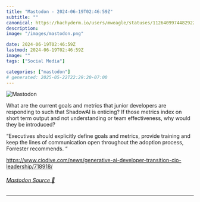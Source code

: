 ```yaml
---
title: "Mastodon - 2024-06-19T02:46:59Z"
subtitle: ""
canonical: https://hachyderm.io/users/mweagle/statuses/112640997448292256
description:
image: "/images/mastodon.png"

date: 2024-06-19T02:46:59Z
lastmod: 2024-06-19T02:46:59Z
image: ""
tags: ["Social Media"]

categories: ["mastodon"]
# generated: 2025-05-22T22:29:20-07:00
---
```

![Mastodon](/images/mastodon.png)

<p>What are the current goals and metrics that junior developers are responding to such that ShadowAI is enticing? If those metrics index on short term output and not understanding or team effectiveness, why would they be introduced?</p><p>“Executives should explicitly define goals and metrics, provide training and keep the lines of communication open throughout the adoption process, Forrester recommends. “</p><p><a href="https://www.ciodive.com/news/generative-ai-developer-transition-cio-leadership/718918/" target="_blank" rel="nofollow noopener noreferrer" translate="no"><span class="invisible">https://www.</span><span class="ellipsis">ciodive.com/news/generative-ai</span><span class="invisible">-developer-transition-cio-leadership/718918/</span></a></p>


###### [Mastodon Source 🐘](https://hachyderm.io/@mweagle/112640997448292256)

___
